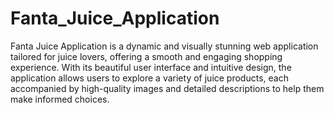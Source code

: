 # Fanta_Juice_Application
 Fanta Juice Application is a dynamic and visually stunning web application tailored for juice lovers, offering a smooth and engaging shopping experience. With its beautiful user interface and intuitive design, the application allows users to explore a variety of juice products, each accompanied by high-quality images and detailed descriptions to help them make informed choices.
